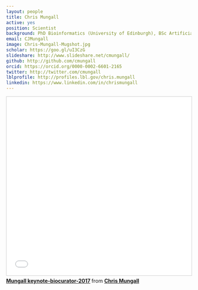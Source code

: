```yaml
---
layout: people
title: Chris Mungall
active: yes
position: Scientist
background: PhD Bioinformatics (University of Edinburgh), BSc Artificial Intelligence and Computer Science (University of Edinburgh)
email: CJMungall
image: Chris-Mungall-Mugshot.jpg
scholar: https://goo.gl/uI3CzG
slideshare: http://www.slideshare.net/cmungall/
github: http://github.com/cmungall
orcid: https://orcid.org/0000-0002-6601-2165
twitter: http://twitter.com/cmungall
lblprofile: http://profiles.lbl.gov/chris.mungall
linkedin: https://www.linkedin.com/in/chrismungall
---
```


<iframe src="//www.slideshare.net/slideshow/embed_code/key/32sobAuPERMR3O" width="595" height="485" frameborder="0" marginwidth="0" marginheight="0" scrolling="no" style="border:1px solid #CCC; border-width:1px; margin-bottom:5px; max-width: 100%;" allowfullscreen> </iframe> <div style="margin-bottom:5px"> <strong> <a href="//www.slideshare.net/cmungall/mungall-keynotebiocurator2017" title="Mungall keynote-biocurator-2017" target="_blank">Mungall keynote-biocurator-2017</a> </strong> from <strong><a href="https://www.slideshare.net/cmungall" target="_blank">Chris Mungall</a></strong> </div>

